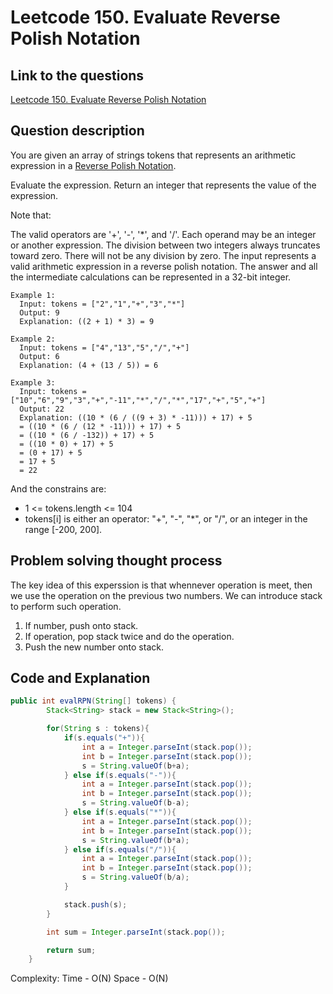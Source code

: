 # Leetcode 150. Evaluate Reverse Polish Notation

## Link to the questions

[Leetcode 150. Evaluate Reverse Polish Notation](https://leetcode.com/problems/evaluate-reverse-polish-notation/description/)

## Question description

You are given an array of strings tokens that represents an arithmetic expression in a [Reverse Polish Notation](https://en.wikipedia.org/wiki/Reverse_Polish_notation).

Evaluate the expression. Return an integer that represents the value of the expression.

Note that:

The valid operators are '+', '-', '*', and '/'.
Each operand may be an integer or another expression.
The division between two integers always truncates toward zero.
There will not be any division by zero.
The input represents a valid arithmetic expression in a reverse polish notation.
The answer and all the intermediate calculations can be represented in a 32-bit integer.


```
Example 1:
  Input: tokens = ["2","1","+","3","*"]
  Output: 9
  Explanation: ((2 + 1) * 3) = 9

Example 2:
  Input: tokens = ["4","13","5","/","+"]
  Output: 6
  Explanation: (4 + (13 / 5)) = 6

Example 3:
  Input: tokens = ["10","6","9","3","+","-11","*","/","*","17","+","5","+"]
  Output: 22
  Explanation: ((10 * (6 / ((9 + 3) * -11))) + 17) + 5
  = ((10 * (6 / (12 * -11))) + 17) + 5
  = ((10 * (6 / -132)) + 17) + 5
  = ((10 * 0) + 17) + 5
  = (0 + 17) + 5
  = 17 + 5
  = 22

```

And the constrains are:
 - 1 <= tokens.length <= 104
 - tokens[i] is either an operator: "+", "-", "*", or "/", or an integer in the range [-200, 200].

## Problem solving thought process

The key idea of this experssion is that whennever operation is meet, then we use the operation on the previous two numbers.
We can introduce stack to perform such operation.

1. If number, push onto stack.
2. If operation, pop stack twice and do the operation.
3. Push the new number onto stack.

## Code and Explanation

```java
public int evalRPN(String[] tokens) {
        Stack<String> stack = new Stack<String>();

        for(String s : tokens){
            if(s.equals("+")){
                int a = Integer.parseInt(stack.pop());
                int b = Integer.parseInt(stack.pop());
                s = String.valueOf(b+a);
            } else if(s.equals("-")){
                int a = Integer.parseInt(stack.pop());
                int b = Integer.parseInt(stack.pop());
                s = String.valueOf(b-a);
            } else if(s.equals("*")){
                int a = Integer.parseInt(stack.pop());
                int b = Integer.parseInt(stack.pop());
                s = String.valueOf(b*a);
            } else if(s.equals("/")){
                int a = Integer.parseInt(stack.pop());
                int b = Integer.parseInt(stack.pop());
                s = String.valueOf(b/a);
            }

            stack.push(s);
        }

        int sum = Integer.parseInt(stack.pop());

        return sum;
    }
```

Complexity:
Time - O(N)
Space - O(N)
